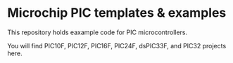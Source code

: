 # Microchip PIC templates & examples

This repository holds eaxample code for PIC microcontrollers.

You will find PIC10F, PIC12F, PIC16F, PIC24F, dsPIC33F, and PIC32 projects here.
